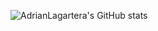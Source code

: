 ![AdrianLagartera's GitHub stats](https://github-readme-stats.vercel.app/api?username=AdrianLagarteraSngular&show_icons=true&theme=radical)


